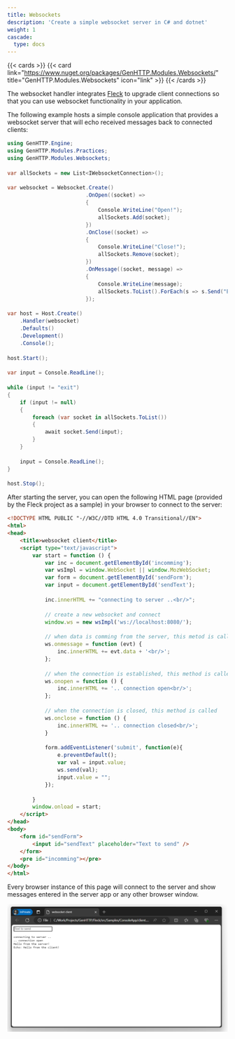 ```yaml
---
title: Websockets
description: 'Create a simple websocket server in C# and dotnet'
weight: 1
cascade:
  type: docs
---
```


{{< cards >}}
{{< card link="https://www.nuget.org/packages/GenHTTP.Modules.Websockets/" title="GenHTTP.Modules.Websockets" icon="link" >}}
{{< /cards >}}

The websocket handler integrates [Fleck](https://github.com/statianzo/Fleck) to upgrade client connections so that you
can use websocket functionality in your application.

The following example hosts a simple console application that provides a websocket server that will echo received messages back
to connected clients:

```csharp
using GenHTTP.Engine;
using GenHTTP.Modules.Practices;
using GenHTTP.Modules.Websockets;

var allSockets = new List<IWebsocketConnection>();

var websocket = Websocket.Create()
                         .OnOpen((socket) =>
                         {
                             Console.WriteLine("Open!");
                             allSockets.Add(socket);
                         })
                         .OnClose((socket) =>
                         {
                             Console.WriteLine("Close!");
                             allSockets.Remove(socket);
                         })
                         .OnMessage((socket, message) =>
                         {
                             Console.WriteLine(message);
                             allSockets.ToList().ForEach(s => s.Send("Echo: " + message));
                         });

var host = Host.Create()
    .Handler(websocket)
    .Defaults()
    .Development()
    .Console();

host.Start();

var input = Console.ReadLine();

while (input != "exit")
{
    if (input != null)
    {
        foreach (var socket in allSockets.ToList())
        {
            await socket.Send(input);
        }
    }

    input = Console.ReadLine();
}

host.Stop();
```

After starting the server, you can open the following HTML page (provided by the Fleck project as a sample)
in your browser to connect to the server:

```html
<!DOCTYPE HTML PUBLIC "-//W3C//DTD HTML 4.0 Transitional//EN">
<html>
<head>
    <title>websocket client</title>
    <script type="text/javascript">
        var start = function () {
            var inc = document.getElementById('incomming');
            var wsImpl = window.WebSocket || window.MozWebSocket;
            var form = document.getElementById('sendForm');
            var input = document.getElementById('sendText');
            
            inc.innerHTML += "connecting to server ..<br/>";

            // create a new websocket and connect
            window.ws = new wsImpl('ws://localhost:8080/');

            // when data is comming from the server, this metod is called
            ws.onmessage = function (evt) {
                inc.innerHTML += evt.data + '<br/>';
            };

            // when the connection is established, this method is called
            ws.onopen = function () {
                inc.innerHTML += '.. connection open<br/>';
            };

            // when the connection is closed, this method is called
            ws.onclose = function () {
                inc.innerHTML += '.. connection closed<br/>';
            }
            
			form.addEventListener('submit', function(e){
				e.preventDefault();
				var val = input.value;
				ws.send(val);
				input.value = "";
			});
            
        }
        window.onload = start;
    </script>
</head>
<body>
	<form id="sendForm">
		<input id="sendText" placeholder="Text to send" />
	</form>
    <pre id="incomming"></pre>
</body>
</html>

```

Every browser instance of this page will connect to the server and show messages entered in the
server app or any other browser window.

![A browser window showing the sample app in action](websockets.png)
